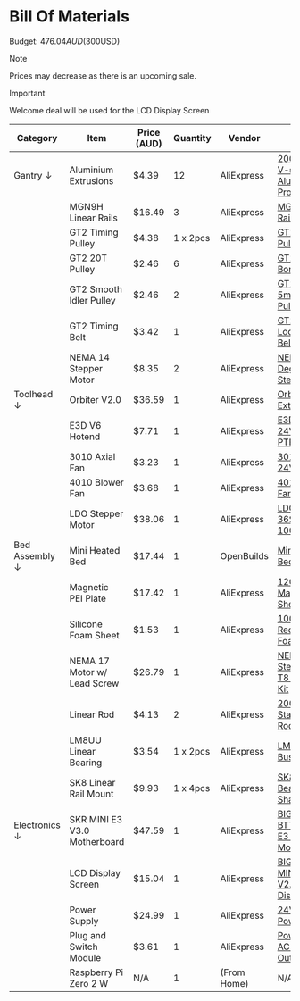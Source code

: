 # Bill Of Materials

Budget: $476.04AUD ($300USD)

> [!NOTE]  
> Prices may decrease as there is an upcoming sale.

> [!IMPORTANT]  
> Welcome deal will be used for the LCD Display Screen

|    Category    |            Item              | Price (AUD) | Quantity |   Vendor   |         Link         |
|----------------|------------------------------|-------------|----------|------------|----------------------|
|     Gantry ↓   |     Aluminium Extrusions     |    $4.39    |    12    | AliExpress | [200mm 2020 V-slot Aluminum Profile](https://www.aliexpress.com/item/1005003464748480.html?spm=a2g0o.productlist.main.20.75e015c8FR2Dup&algo_pvid=ad0c5482-5ff1-4d6a-ba6b-71e48f4a0ffd&algo_exp_id=ad0c5482-5ff1-4d6a-ba6b-71e48f4a0ffd-17&pdp_ext_f=%7B%22order%22%3A%22142%22%2C%22eval%22%3A%221%22%7D&pdp_npi=4%40dis%21AUD%2119.13%2113.39%21%21%2185.05%2159.53%21%402101effb17442740918384242eb12b%2112000025909410128%21sea%21AU%210%21ABX&curPageLogUid=qLq5CViehKWr&utparam-url=scene%3Asearch%7Cquery_from%3A) |
|                |      MGN9H Linear Rails      |    $16.49   |     3    | AliExpress | [MGN9H Linear Rail](https://www.aliexpress.com/item/1005002937465647.html) |
|                |      GT2 Timing Pulley       |    $4.38    | 1 x 2pcs | AliExpress | [GT2 Timing Pulley](https://www.aliexpress.com/item/1005007708631215.html) |
|                |       GT2 20T Pulley         |    $2.46    |     6    | AliExpress | [GT2 20T 5mm Bore Pulley](https://www.aliexpress.com/item/1005005166638596.html) |
|                |   GT2 Smooth Idler Pulley    |    $2.46    |     2    | AliExpress | [GT2 Smooth 5mm Bore Pulley](https://www.aliexpress.com/item/1005005166638596.html) |
|                |       GT2 Timing Belt        |    $3.42    |     1    | AliExpress | [GT2 Closed Loop Timing Belt 6mm](https://www.aliexpress.com/item/32477498985.html?spm=a2g0o.productlist.main.1.2bd3uljPuljPWD&algo_pvid=bbdf2621-e91e-4c9b-b0a1-966863d94220&algo_exp_id=bbdf2621-e91e-4c9b-b0a1-966863d94220-0&pdp_ext_f=%7B%22order%22%3A%22835%22%2C%22eval%22%3A%221%22%7D&pdp_npi=4%40dis%21AUD%211.98%211.60%21%21%211.23%210.99%21%4021030ea417432145379758427ea4ae%2160881910717%21sea%21AU%210%21ABX&curPageLogUid=NHz0l6N1DB8f&utparam-url=scene%3Asearch%7Cquery_from%3A) |
|                |    NEMA 14 Stepper Motor     |    $8.35    |     2    | AliExpress | [NEMA 14 0.9 Degree 35MM Stepper Motor](https://www.aliexpress.com/item/1005008564455087.html) |
|   Toolhead ↓   |         Orbiter V2.0         |    $36.59   |     1    | AliExpress | [Orbiter Extruder V2.0](https://www.aliexpress.com/item/1005006369780118.html?spm=a2g0o.productlist.main.11.3b57af88Jh9GzL&algo_pvid=fe84d3f0-34d6-46a2-8735-8e0562b6c4f6&algo_exp_id=fe84d3f0-34d6-46a2-8735-8e0562b6c4f6-10&pdp_ext_f=%7B%22order%22%3A%22166%22%2C%22eval%22%3A%221%22%7D&pdp_npi=4%40dis%21AUD%2145.74%2136.59%21%21%2128.36%2122.69%21%402103244b17432875400474485e40a4%2112000036927666825%21sea%21AU%210%21ABX&curPageLogUid=tAsDT84UrglD&utparam-url=scene%3Asearch%7Cquery_from%3A) |
|                |         E3D V6 Hotend        |    $7.71    |     1    | AliExpress | [E3D V6 Hotend 24V Short with PTFE](https://www.aliexpress.com/item/1005003651646732.html?spm=a2g0o.productlist.main.10.5230613dbCmcNs&algo_pvid=68074f94-6a63-4d43-91d4-51e956e01a41&algo_exp_id=68074f94-6a63-4d43-91d4-51e956e01a41-9&pdp_ext_f=%7B%22order%22%3A%22559%22%2C%22eval%22%3A%221%22%7D&pdp_npi=4%40dis%21AUD%218.10%211.59%21%21%215.04%210.99%21%402101c80217414998388042525e6716%2112000026656848495%21sea%21AU%210%21ABX&curPageLogUid=Pkj0gy62oO1y&utparam-url=scene%3Asearch%7Cquery_from%3A#nav-review) |
|                |        3010 Axial Fan        |    $3.23    |     1    | AliExpress | [3010 Axial Fan 24V](https://www.aliexpress.com/item/1005003999728858.html?spm=a2g0o.productlist.main.3.279811a4sj2i54&algo_pvid=8ae75acc-221d-495f-a5db-4191f0fac14d&algo_exp_id=8ae75acc-221d-495f-a5db-4191f0fac14d-2&pdp_ext_f=%7B%22order%22%3A%22369%22%2C%22eval%22%3A%221%22%7D&pdp_npi=4%40dis%21AUD%213.00%211.59%21%21%211.87%210.99%21%402103247017415533533496264e6a85%2112000030333020394%21sea%21AU%210%21ABX&curPageLogUid=sSWjDQJ5AhFb&utparam-url=scene%3Asearch%7Cquery_from%3A#nav-specification) |
|                |       4010 Blower Fan        |    $3.68    |     1    | AliExpress | [4010 Blower Fan 24V](https://www.aliexpress.com/item/1005003999728858.html?spm=a2g0o.productlist.main.3.279811a4sj2i54&algo_pvid=8ae75acc-221d-495f-a5db-4191f0fac14d&algo_exp_id=8ae75acc-221d-495f-a5db-4191f0fac14d-2&pdp_ext_f=%7B%22order%22%3A%22369%22%2C%22eval%22%3A%221%22%7D&pdp_npi=4%40dis%21AUD%213.00%211.59%21%21%211.87%210.99%21%402103247017415533533496264e6a85%2112000030333020394%21sea%21AU%210%21ABX&curPageLogUid=sSWjDQJ5AhFb&utparam-url=scene%3Asearch%7Cquery_from%3A#nav-specification) |
|                |      LDO Stepper Motor       |    $38.06   |     1    | AliExpress | [LDO-36STH20-1004AHG](https://www.aliexpress.com/item/1005005709255487.html?spm=a2g0o.productlist.main.3.3432392dYzCD8a&algo_pvid=73cccdc5-91e9-413b-befd-214e70ac096a&algo_exp_id=73cccdc5-91e9-413b-befd-214e70ac096a-2&pdp_ext_f=%7B%22order%22%3A%2249%22%2C%22eval%22%3A%221%22%7D&pdp_npi=4%40dis%21AUD%2136.40%2126.41%21%21%2122.57%2116.38%21%402101e7f617432887339661162ec98c%2112000045949782146%21sea%21AU%210%21ABX&curPageLogUid=mhsLDdsnhY46&utparam-url=scene%3Asearch%7Cquery_from%3A) |
| Bed Assembly ↓ |       Mini Heated Bed        |    $17.44   |     1    | OpenBuilds | [Mini Heated Bed](https://us.openbuilds.com/mini-heated-bed/) |
|                |      Magnetic PEI Plate      |    $17.42   |     1    | AliExpress | [120x120mm Magnetic PEI Sheet](https://www.aliexpress.com/item/1005006868711474.html?spm=a2g0o.productlist.main.3.12406e9bbpGRNZ&algo_pvid=dad6197d-971a-4a94-beb2-919b881e8298&algo_exp_id=dad6197d-971a-4a94-beb2-919b881e8298-2&pdp_ext_f=%7B%22order%22%3A%22366%22%2C%22eval%22%3A%221%22%7D&pdp_npi=4%40dis%21AUD%2111.08%211.76%21%21%2149.98%217.92%21%402101d9ef17413902941068143ecf22%2112000038609083591%21sea%21AU%210%21ABX&curPageLogUid=ju3PavJa1V5t&utparam-url=scene%3Asearch%7Cquery_from%3A) |
|                |     Silicone Foam Sheet      |    $1.53    |     1    | AliExpress | [100x100x3mm Red Silicone Foam Mat](https://www.aliexpress.com/item/1005008602779260.html?spm=a2g0o.productlist.main.6.1fe5PKIsPKIsCd&algo_pvid=d30fd043-9749-4001-9b33-082110915a2f&algo_exp_id=d30fd043-9749-4001-9b33-082110915a2f-5&pdp_ext_f=%7B%22order%22%3A%221%22%2C%22eval%22%3A%221%22%7D&pdp_npi=4%40dis%21AUD%2116.34%2112.09%21%21%2173.50%2154.38%21%402101d9ef17426070681173341e5eda%2112000045911351640%21sea%21AU%210%21ABX&curPageLogUid=5aS4ssGDVb37&utparam-url=scene%3Asearch%7Cquery_from%3A) |
|                | NEMA 17 Motor w/ Lead Screw  |    $26.79   |     1    | AliExpress | [NEMA17 Stepper Motor T8 Lead Screw Kit](https://www.aliexpress.com/item/1005004105159462.html?spm=a2g0o.productlist.main.28.1a1fQrDVQrDVnr&algo_pvid=a3f9e563-6b40-4568-9177-1c9abbf5e2a6&algo_exp_id=a3f9e563-6b40-4568-9177-1c9abbf5e2a6-25&pdp_ext_f=%7B%22order%22%3A%221%22%2C%22eval%22%3A%221%22%7D&pdp_npi=4%40dis%21AUD%2127.54%2124.79%21%21%2117.16%2115.45%21%402101ec1a17419112184075173edf55%2112000028050385303%21sea%21AU%210%21ABX&curPageLogUid=2rsPtGgt1Hww&utparam-url=scene%3Asearch%7Cquery_from%3A) |
|                |         Linear Rod           |    $4.13    |     2    | AliExpress | [200x8mm Stainless Steel Rod](https://www.aliexpress.com/item/1005008351656218.html) |
|                |    LM8UU Linear Bearing      |    $3.54    | 1 x 2pcs | AliExpress | [LM8UU Linear Bushing 8mm](https://www.aliexpress.com/item/1005008687738190.html?spm=a2g0o.productlist.main.5.104bKSuFKSuFuQ&algo_pvid=ac7bb7c4-42a3-426e-a740-4e37acdecdef&algo_exp_id=ac7bb7c4-42a3-426e-a740-4e37acdecdef-4&pdp_ext_f=%7B%22order%22%3A%22-1%22%2C%22eval%22%3A%221%22%7D&pdp_npi=4%40dis%21AUD%211.38%210.88%21%21%216.23%213.99%21%402103273e17432832139172809e8277%2112000046246354211%21sea%21AU%210%21ABX&curPageLogUid=erTTpH6gR3Vg&utparam-url=scene%3Asearch%7Cquery_from%3A) |
|                |    SK8 Linear Rail Mount     |    $9.93    | 1 x 4pcs | AliExpress | [SK8 Linear Bearing Rail Shaft Support](https://www.aliexpress.com/item/4000909598267.html?spm=a2g0o.productlist.main.3.3de8ooJnooJnl3&algo_pvid=2038d367-91e1-4677-8358-bf3e173900f5&algo_exp_id=2038d367-91e1-4677-8358-bf3e173900f5-2&pdp_ext_f=%7B%22order%22%3A%22180%22%2C%22eval%22%3A%221%22%7D&pdp_npi=4%40dis%21AUD%218.16%211.60%21%21%215.06%210.99%21%40210318c317432833349982829e1a1d%2112000028292814215%21sea%21AU%210%21ABX&curPageLogUid=RQFCKh4DpCsA&utparam-url=scene%3Asearch%7Cquery_from%3A) |
|  Electronics ↓ | SKR MINI E3 V3.0 Motherboard |    $47.59   |     1    | AliExpress | [BIGTREETECH BTT SKR MINI E3 V3.0 Motherboard](https://www.aliexpress.com/item/1005008626893863.html) |
|                |      LCD Display Screen      |    $15.04   |     1    | AliExpress | [BIGTREETECH MINI 12864 V2.0 LCD Display Screen](https://www.aliexpress.com/item/1005006135086424.html?spm=a2g0o.productlist.main.2.2372395cnFWafl&algo_pvid=132e414a-2d07-4b70-afe1-f4de5f7d28c7&algo_exp_id=132e414a-2d07-4b70-afe1-f4de5f7d28c7-1&pdp_ext_f=%7B%22order%22%3A%22154%22%2C%22eval%22%3A%221%22%7D&pdp_npi=4%40dis%21AUD%2151.62%219.32%21%21%21232.93%2142.04%21%402101c71a17413888639526609e4621%2112000035977455783%21sea%21AU%210%21ABX&curPageLogUid=BBNZfckDuaAe&utparam-url=scene%3Asearch%7Cquery_from%3A) |
|                |         Power Supply         |    $24.99   |     1    | AliExpress | [24V 350W Power Supply](https://www.aliexpress.com/item/1399735917.html?spm=a2g0o.productlist.main.1.7b11250cJIJyrj&algo_pvid=ef8321d0-f05d-4bca-9dac-c7ede93d0bd7&algo_exp_id=ef8321d0-f05d-4bca-9dac-c7ede93d0bd7-0&pdp_ext_f=%7B%22order%22%3A%222%22%2C%22eval%22%3A%221%22%7D&pdp_npi=4%40dis%21AUD%2126.19%2126.19%21%21%2115.45%2115.45%21%402101c59517441921501803564e0ebc%2112000037913922974%21sea%21AU%210%21ABX&curPageLogUid=veq20AJ4243J&utparam-url=scene%3Asearch%7Cquery_from%3A)
|                |    Plug and Switch Module    |    $3.61    |     1    | AliExpress | [Power Switch AC Power Outlet](https://www.aliexpress.com/item/32857063415.html?spm=a2g0o.detail.pcDetailTopMoreOtherSeller.2.75f1QkwOQkwO3G&gps-id=pcDetailTopMoreOtherSeller&scm=1007.40196.417130.0&scm_id=1007.40196.417130.0&scm-url=1007.40196.417130.0&pvid=38387bd7-0782-4954-80dd-48ccc1529973&_t=gps-id:pcDetailTopMoreOtherSeller,scm-url:1007.40196.417130.0,pvid:38387bd7-0782-4954-80dd-48ccc1529973,tpp_buckets:668%232846%238110%231995&pdp_ext_f=%7B%22order%22%3A%22622%22%2C%22eval%22%3A%221%22%2C%22sceneId%22%3A%2230050%22%7D&pdp_npi=4%40dis%21AUD%213.80%211.68%21%21%212.24%210.99%21%402103146c17441867923614998e6107%2166407555495%21rec%21AU%21%21ABX&utparam-url=scene%3ApcDetailTopMoreOtherSeller%7Cquery_from%3A)
|                |    Raspberry Pi Zero 2 W     |     N/A     |     1    |(From Home) | N/A |
